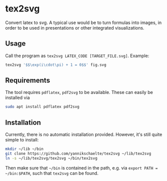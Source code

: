 # tex2svg

Convert latex to svg. A typical use would be to turn formulas into images, in order to be used in presentations or other integrated visualizations.

## Usage

Call the program as ``tex2svg LATEX_CODE [TARGET_FILE.svg]``. Example: 

```sh
tex2svg '$$\exp(i\cdot\pi) + 1 = 0$$' fig.svg
```

## Requirements

The tool requires ``pdflatex``, ``pdf2svg`` to be available. These can easily be installed via
 
 ```sh
 sudo apt install pdflatex pdf2svg
 ```
 
## Installation

Currently, there is no automatic installation provided. However, it's still quite simple to install:

```sh
mkdir ~/lib ~/bin
git clone https://github.com/yannikschaelte/tex2svg ~/lib/tex2svg
ln -s ~/lib/tex2svg/tex2svg ~/bin/tex2svg
```

Then make sure that ``~/bin`` is contained in the path, e.g. via ``export PATH = ~/bin:$PATH``, such that ``tex2svg`` can be found.
